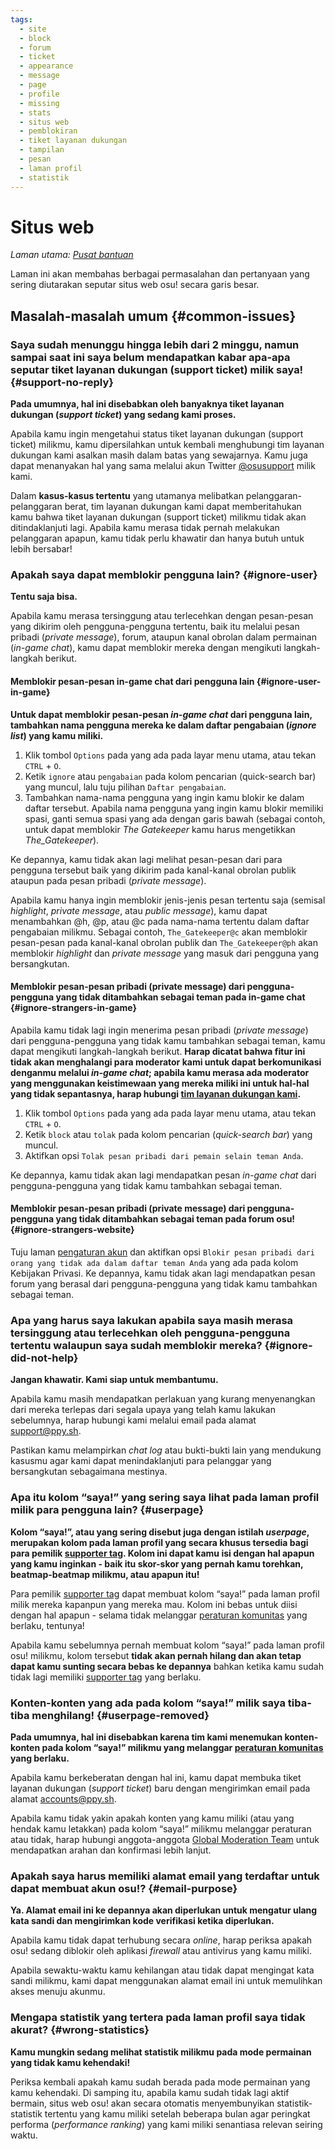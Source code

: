 ```yaml
---
tags:
  - site
  - block
  - forum
  - ticket
  - appearance
  - message
  - page
  - profile
  - missing
  - stats
  - situs web
  - pemblokiran
  - tiket layanan dukungan
  - tampilan
  - pesan
  - laman profil
  - statistik
---
```


# Situs web

*Laman utama: [Pusat bantuan](/wiki/Help_centre)*

Laman ini akan membahas berbagai permasalahan dan pertanyaan yang sering diutarakan seputar situs web osu! secara garis besar.

## Masalah-masalah umum {#common-issues}

### Saya sudah menunggu hingga lebih dari 2 minggu, namun sampai saat ini saya belum mendapatkan kabar apa-apa seputar tiket layanan dukungan (support ticket) milik saya! {#support-no-reply}

**Pada umumnya, hal ini disebabkan oleh banyaknya tiket layanan dukungan (*support ticket*) yang sedang kami proses.**

Apabila kamu ingin mengetahui status tiket layanan dukungan (support ticket) milikmu, kamu dipersilahkan untuk kembali menghubungi tim layanan dukungan kami asalkan masih dalam batas yang sewajarnya. Kamu juga dapat menanyakan hal yang sama melalui akun Twitter [@osusupport](https://twitter.com/osusupport) milik kami.

Dalam **kasus-kasus tertentu** yang utamanya melibatkan pelanggaran-pelanggaran berat, tim layanan dukungan kami dapat memberitahukan kamu bahwa tiket layanan dukungan (support ticket) milikmu tidak akan ditindaklanjuti lagi. Apabila kamu merasa tidak pernah melakukan pelanggaran apapun, kamu tidak perlu khawatir dan hanya butuh untuk lebih bersabar!

### Apakah saya dapat memblokir pengguna lain? {#ignore-user}

**Tentu saja bisa.**

Apabila kamu merasa tersinggung atau terlecehkan dengan pesan-pesan yang dikirim oleh pengguna-pengguna tertentu, baik itu melalui pesan pribadi (*private message*), forum, ataupun kanal obrolan dalam permainan (*in-game chat*), kamu dapat memblokir mereka dengan mengikuti langkah-langkah berikut.

#### Memblokir pesan-pesan in-game chat dari pengguna lain {#ignore-user-in-game}

**Untuk dapat memblokir pesan-pesan *in-game chat* dari pengguna lain, tambahkan nama pengguna mereka ke dalam daftar pengabaian (*ignore list*) yang kamu miliki.**

1. Klik tombol `Options` pada yang ada pada layar menu utama, atau tekan `CTRL` + `O`.
2. Ketik `ignore` atau `pengabaian` pada kolom pencarian (quick-search bar) yang muncul, lalu tuju pilihan `Daftar pengabaian`.
3. Tambahkan nama-nama pengguna yang ingin kamu blokir ke dalam daftar tersebut. Apabila nama pengguna yang ingin kamu blokir memiliki spasi, ganti semua spasi yang ada dengan garis bawah (sebagai contoh, untuk dapat memblokir *The Gatekeeper* kamu harus mengetikkan *The\_Gatekeeper*).

Ke depannya, kamu tidak akan lagi melihat pesan-pesan dari para pengguna tersebut baik yang dikirim pada kanal-kanal obrolan publik ataupun pada pesan pribadi (*private message*).

Apabila kamu hanya ingin memblokir jenis-jenis pesan tertentu saja (semisal *highlight*, *private message*, atau *public message*), kamu dapat menambahkan @h, @p, atau @c pada nama-nama tertentu dalam daftar pengabaian milikmu. Sebagai contoh, `The_Gatekeeper@c` akan memblokir pesan-pesan pada kanal-kanal obrolan publik dan `The_Gatekeeper@ph` akan memblokir *highlight* dan *private message* yang masuk dari pengguna yang bersangkutan.

#### Memblokir pesan-pesan pribadi (private message) dari pengguna-pengguna yang tidak ditambahkan sebagai teman pada in-game chat {#ignore-strangers-in-game}

Apabila kamu tidak lagi ingin menerima pesan pribadi (*private message*) dari pengguna-pengguna yang tidak kamu tambahkan sebagai teman, kamu dapat mengikuti langkah-langkah berikut. **Harap dicatat bahwa fitur ini tidak akan menghalangi para moderator kami untuk dapat berkomunikasi denganmu melalui *in-game chat*; apabila kamu merasa ada moderator yang menggunakan keistimewaan yang mereka miliki ini untuk hal-hal yang tidak sepantasnya, harap hubungi [tim layanan dukungan kami](mailto:support@ppy.sh).**

1. Klik tombol `Options` pada yang ada pada layar menu utama, atau tekan `CTRL` + `O`.
2. Ketik `block` atau `tolak` pada kolom pencarian (*quick-search bar*) yang muncul.
3. Aktifkan opsi `Tolak pesan pribadi dari pemain selain teman Anda`.

Ke depannya, kamu tidak akan lagi mendapatkan pesan *in-game chat* dari pengguna-pengguna yang tidak kamu tambahkan sebagai teman.

#### Memblokir pesan-pesan pribadi (private message) dari pengguna-pengguna yang tidak ditambahkan sebagai teman pada forum osu! {#ignore-strangers-website}

Tuju laman [pengaturan akun](https://osu.ppy.sh/home/account/edit) dan aktifkan opsi `Blokir pesan pribadi dari orang yang tidak ada dalam daftar teman Anda` yang ada pada kolom Kebijakan Privasi. Ke depannya, kamu tidak akan lagi mendapatkan pesan forum yang berasal dari pengguna-pengguna yang tidak kamu tambahkan sebagai teman.

### Apa yang harus saya lakukan apabila saya masih merasa tersinggung atau terlecehkan oleh pengguna-pengguna tertentu walaupun saya sudah memblokir mereka? {#ignore-did-not-help}

**Jangan khawatir. Kami siap untuk membantumu.**

Apabila kamu masih mendapatkan perlakuan yang kurang menyenangkan dari mereka terlepas dari segala upaya yang telah kamu lakukan sebelumnya, harap hubungi kami melalui email pada alamat [support@ppy.sh](mailto:support@ppy.sh).

Pastikan kamu melampirkan *chat log* atau bukti-bukti lain yang mendukung kasusmu agar kami dapat menindaklanjuti para pelanggar yang bersangkutan sebagaimana mestinya.

### Apa itu kolom “saya!” yang sering saya lihat pada laman profil milik para pengguna lain? {#userpage}

**Kolom “saya!”, atau yang sering disebut juga dengan istilah *userpage*, merupakan kolom pada laman profil yang secara khusus tersedia bagi para pemilik [supporter tag](https://osu.ppy.sh/home/support). Kolom ini dapat kamu isi dengan hal apapun yang kamu inginkan - baik itu skor-skor yang pernah kamu torehkan, beatmap-beatmap milikmu, atau apapun itu!**

Para pemilik [supporter tag](https://osu.ppy.sh/home/support) dapat membuat kolom “saya!” pada laman profil milik mereka kapanpun yang mereka mau. Kolom ini bebas untuk diisi dengan hal apapun - selama tidak melanggar [peraturan komunitas](/wiki/Rules) yang berlaku, tentunya!

Apabila kamu sebelumnya pernah membuat kolom “saya!” pada laman profil osu! milikmu, kolom tersebut **tidak akan pernah hilang dan akan tetap dapat kamu sunting secara bebas ke depannya** bahkan ketika kamu sudah tidak lagi memiliki [supporter tag](https://osu.ppy.sh/home/support) yang berlaku.

### Konten-konten yang ada pada kolom “saya!” milik saya tiba-tiba menghilang! {#userpage-removed}

**Pada umumnya, hal ini disebabkan karena tim kami menemukan konten-konten pada kolom “saya!” milikmu yang melanggar [peraturan komunitas](/wiki/Rules) yang berlaku.**

Apabila kamu berkeberatan dengan hal ini, kamu dapat membuka tiket layanan dukungan (*support ticket*) baru dengan mengirimkan email pada alamat [accounts@ppy.sh](mailto:accounts@ppy.sh).

Apabila kamu tidak yakin apakah konten yang kamu miliki (atau yang hendak kamu letakkan) pada kolom “saya!” milikmu melanggar peraturan atau tidak, harap hubungi anggota-anggota [Global Moderation Team](/wiki/People/The_Team/Global_Moderation_Team) untuk mendapatkan arahan dan konfirmasi lebih lanjut.

### Apakah saya harus memiliki alamat email yang terdaftar untuk dapat membuat akun osu!? {#email-purpose}

**Ya. Alamat email ini ke depannya akan diperlukan untuk mengatur ulang kata sandi dan mengirimkan kode verifikasi ketika diperlukan.**

Apabila kamu tidak dapat terhubung secara *online*, harap periksa apakah osu! sedang diblokir oleh aplikasi *firewall* atau antivirus yang kamu miliki.

Apabila sewaktu-waktu kamu kehilangan atau tidak dapat mengingat kata sandi milikmu, kami dapat menggunakan alamat email ini untuk memulihkan akses menuju akunmu. 

### Mengapa statistik yang tertera pada laman profil saya tidak akurat? {#wrong-statistics}

**Kamu mungkin sedang melihat statistik milikmu pada mode permainan yang tidak kamu kehendaki!**

Periksa kembali apakah kamu sudah berada pada mode permainan yang kamu kehendaki. Di samping itu, apabila kamu sudah tidak lagi aktif bermain, situs web osu! akan secara otomatis menyembunyikan statistik-statistik tertentu yang kamu miliki setelah beberapa bulan agar peringkat performa (*performance ranking*) yang kami miliki senantiasa relevan seiring waktu.
